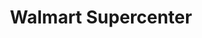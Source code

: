 ---
title: "Walmart Supercenter"
url: /spokane-valley/walmart-supercenter-east-sprague-avenue/
shop: supermarket
---